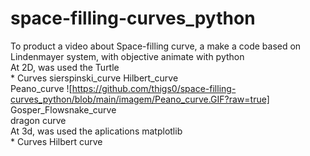 # space-filling-curves_python

To product a video about Space-filling curve, a make a code based on  Lindenmayer system, with objective animate with python  
At 2D, was used the Turtle    
    * Curves 	sierspinski_curve 
        Hilbert_curve 	
        Peano_curve ![https://github.com/thigs0/space-filling-curves_python/blob/main/imagem/Peano_curve.GIF?raw=true]
        Gosper_Flowsnake_curve 	
        dragon curve  
At 3d, was used the aplications matplotlib    
    * Curves
        Hilbert curve
